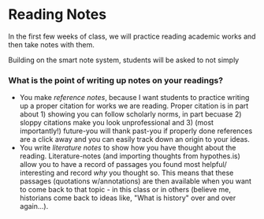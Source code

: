 # Reading Notes

In the first few weeks of class, we will practice reading academic works and then take notes with them.&#x20;

Building on the smart note system, students will be asked to not simply&#x20;

### What is the point of writing up notes on your readings?

* You make _reference notes_, because I want students to practice writing up a proper citation for works we are reading. Proper citation is in part about 1) showing you can follow scholarly norms, in part becuase 2) sloppy citations make you look unprofessional and 3) (most importantly!) future-you will thank past-you if properly done references are a click away and you can easily track down an origin to your ideas. &#x20;
* You write _literature notes_ to show how you have thought about the reading. Literature-notes  (and importing thoughts from hypothes.is) allow you to have a record of passages you found most helpful/ interesting and record _why_ you thought so. This means that these passages (quotations w/annotations) are then available when you want to come back to that topic - in this class or in others (believe me, historians come back to ideas like, "What is history" over and over again...).
